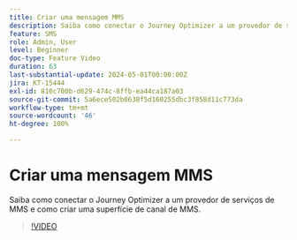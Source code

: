 ```yaml
---
title: Criar uma mensagem MMS
description: Saiba como conectar o Journey Optimizer a um provedor de serviços de MMS e como criar uma superfície de canal de MMS.
feature: SMS
role: Admin, User
level: Beginner
doc-type: Feature Video
duration: 63
last-substantial-update: 2024-05-01T00:00:00Z
jira: KT-15444
exl-id: 810c700b-d629-474c-8ffb-ea44ca187a03
source-git-commit: 5a6ece502b0638f5d160255dbc3f858d11c773da
workflow-type: tm+mt
source-wordcount: '46'
ht-degree: 100%

---
```



# Criar uma mensagem MMS

Saiba como conectar o Journey Optimizer a um provedor de serviços de MMS e como criar uma superfície de canal de MMS.

>[!VIDEO](https://video.tv.adobe.com/v/3428816/?learn=on)
